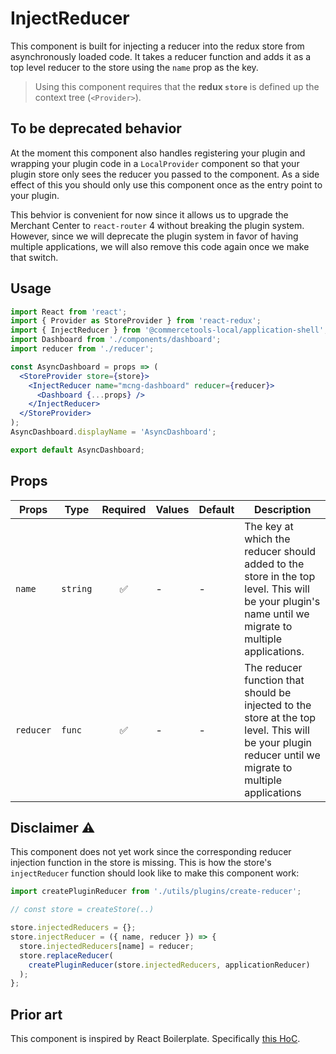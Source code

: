 # InjectReducer

This component is built for injecting a reducer into the redux store from
asynchronously loaded code. It takes a reducer function and adds it as a top
level reducer to the store using the `name` prop as the key.

> Using this component requires that the **redux `store`** is defined up the
> context tree (`<Provider>`).

## To be deprecated behavior

At the moment this component also handles registering your plugin and wrapping
your plugin code in a `LocalProvider` component so that your plugin store only
sees the reducer you passed to the component. As a side effect of this you
should only use this component once as the entry point to your plugin.

This behvior is convenient for now since it allows us to upgrade the Merchant
Center to `react-router` 4 without breaking the plugin system. However, since we
will deprecate the plugin system in favor of having multiple applications, we
will also remove this code again once we make that switch.

## Usage

```jsx
import React from 'react';
import { Provider as StoreProvider } from 'react-redux';
import { InjectReducer } from '@commercetools-local/application-shell';
import Dashboard from './components/dashboard';
import reducer from './reducer';

const AsyncDashboard = props => (
  <StoreProvider store={store}>
    <InjectReducer name="mcng-dashboard" reducer={reducer}>
      <Dashboard {...props} />
    </InjectReducer>
  </StoreProvider>
);
AsyncDashboard.displayName = 'AsyncDashboard';

export default AsyncDashboard;
```

## Props

| Props     | Type     | Required | Values | Default | Description                                                                                                                                            |
| --------- | -------- | :------: | ------ | ------- | ------------------------------------------------------------------------------------------------------------------------------------------------------ |
| `name`    | `string` |    ✅    | -      | -       | The key at which the reducer should added to the store in the top level. This will be your plugin's name until we migrate to multiple applications.    |
| `reducer` | `func`   |    ✅    | -      | -       | The reducer function that should be injected to the store at the top level. This will be your plugin reducer until we migrate to multiple applications |

## Disclaimer ⚠️

This component does not yet work since the corresponding reducer injection
function in the store is missing. This is how the store's `injectReducer`
function should look like to make this component work:

```js
import createPluginReducer from './utils/plugins/create-reducer';

// const store = createStore(..)

store.injectedReducers = {};
store.injectReducer = ({ name, reducer }) => {
  store.injectedReducers[name] = reducer;
  store.replaceReducer(
    createPluginReducer(store.injectedReducers, applicationReducer)
  );
};
```

## Prior art

This component is inspired by React Boilerplate. Specifically
[this HoC](https://github.com/react-boilerplate/react-boilerplate/blob/e39f8bdca29a35edbd7480968c9fe0b2c9438860/app/utils/reducerInjectors.js).
